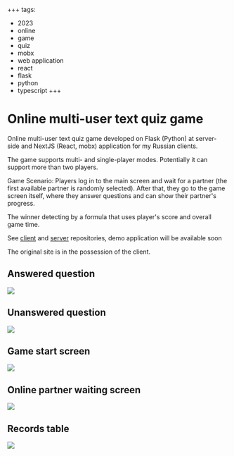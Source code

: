 +++
tags:
  - 2023
  - online
  - game
  - quiz
  - mobx
  - web application
  - react
  - flask
  - python
  - typescript
+++

# Online multi-user text quiz game

Online multi-user text quiz game developed on Flask (Python) at server-side and NextJS (React, mobx) application for my Russian clients.

The game supports multi- and single-player modes. Potentially it can support more than two players.

Game Scenario: Players log in to the main screen and wait for a partner (the first available partner is randomly selected). After that, they go to the game screen itself, where they answer questions and can show their partner's progress.

The winner detecting by a formula that uses player's score and overall game time.

See [client](https://github.com/lilliputten/tournament-game-client) and [server](https://github.com/lilliputten/tournament-game-client) repositories, demo application will be available soon

The original site is in the possession of the client.

## Answered question

<div class="FrontImage">
  <img src="https://res.cloudinary.com/lilliputten/image/upload/c_scale,w_648/v1696781970/Projects/Web/2301-online-quiz/03-Checked-question.png" />
</div>

## Unanswered question

<div class="FrontImage">
  <img src="https://res.cloudinary.com/lilliputten/image/upload/c_scale,w_648/v1696781970/Projects/Web/2301-online-quiz/04-Unchecked-question.png" />
</div>

## Game start screen

<div class="FrontImage">
  <img src="https://res.cloudinary.com/lilliputten/image/upload/c_scale,w_648/v1696781970/Projects/Web/2301-online-quiz/01-Game-start-screen.png" />
</div>

## Online partner waiting screen

<div class="FrontImage">
  <img src="https://res.cloudinary.com/lilliputten/image/upload/c_scale,w_648/v1696781970/Projects/Web/2301-online-quiz/05-Online-partner-waiting-screen.png" />
</div>

## Records table

<div class="FrontImage">
  <img src="https://res.cloudinary.com/lilliputten/image/upload/c_scale,w_648/v1696781970/Projects/Web/2301-online-quiz/02-Records-table.png" />
</div>

